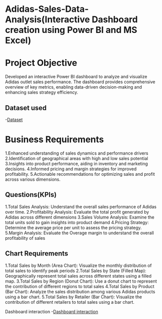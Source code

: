 # Adidas-Sales-Data-Analysis(Interactive Dashboard creation using Power BI and MS Excel)

# Project Objective
Developed an interactive Power BI dashboard to analyze and visualize Adidas outlet sales performance. The dashboard provides comprehensive overview of key metrics, enabling data-driven decision-making and enhancing sales strategy efficiency.

## Dataset used
-<a href="https://github.com/Imaad21/Adidas-Sales-Analysis-Power-BI-Dashboard/blob/main/Adidas%20US%20Sales%20Datasets.xlsx ">Dataset</a>

# Business Requirements
 1.Enhanced understanding of sales dynamics and performance drivers
 2.Identification of geographical areas with high and low sales potential
 3.Insights into product performance, aiding in inventory and marketing decisions.
 4.Informed pricing and margin strategies for improved profitability.
 5.Actionable recommendations for optimizing sales and profit across various dimensions.

## Questions(KPIs)
1.Total Sales Analysis:
  Understand the overall sales performance of Adidas over time.
2.Profitability Analysis:
  Evaluate the total profit generated by Adidas across different dimensions
3.Sales Volume Analysis:
  Examine the total units sold to gain insights into product demand
4.Pricing Strategy:
  Determine the average price per unit to assess the pricing strategy.
5.Margin Analysis:
  Evaluate the Overage margin to understand the overall profitability of sales

  ## Chart Requirements
1.Total Sales by Month (Area Chart):
  Visualize the monthly distribution of total sales to identify peak periods
2.Total Sales by State (Filled Map):
  Geographically represent total sales across different states using a filled map.
3.Total Sales by Region (Donut Chart):
  Use a donut chart to represent the contribution of different regions to total sales
4.Total Sales by Product (Bar Chart):
  Analyze the sales distribution among various Adidas products using a bar chart.
5.Total Sales by Retailer (Bar Chart):
  Visualize the contribution of different retailers to total sales using a bar chart.

  Dashboard interaction
-<a href="https://github.com/Imaad21/Adidas-Sales-Analysis-Power-BI-Dashboard/blob/main/Adidas-Sales-Dashboard.jpg">Dashboard interaction</a>





  




